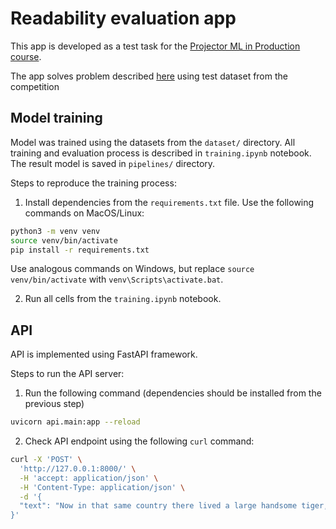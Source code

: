 # Readability evaluation app
This app is developed as a test task for the [Projector ML in Production course](https://prjctr.com/course/machine-learning-in-production).

The app solves problem described [here](https://www.kaggle.com/competitions/commonlitreadabilityprize/overview) 
using test dataset from the competition

## Model training

Model was trained using the datasets from the `dataset/` directory. 
All training and evaluation process is described in `training.ipynb` notebook. 
The result model is saved in `pipelines/` directory.

Steps to reproduce the training process:
1. Install dependencies from the `requirements.txt` file. Use the following commands on MacOS/Linux:
```bash
python3 -m venv venv
source venv/bin/activate
pip install -r requirements.txt
```
Use analogous commands on Windows, but replace `source venv/bin/activate` with `venv\Scripts\activate.bat`.

2. Run all cells from the `training.ipynb` notebook.

## API 

API is implemented using FastAPI framework.

Steps to run the API server:
1. Run the following command (dependencies should be installed from the previous step)
```bash
uvicorn api.main:app --reload  
``` 

2. Check API endpoint using the following `curl` command:
```bash
curl -X 'POST' \
  'http://127.0.0.1:8000/' \
  -H 'accept: application/json' \
  -H 'Content-Type: application/json' \
  -d '{
  "text": "Now in that same country there lived a large handsome tiger, with sharp, sharp teeth and bright, cruel eyes. One day the tiger said to himself, I am tired of having no home of my own,—of just living around anywhere! I shall build me a house. Accordingly the tiger searched for a place to build his house. He searched on every hill, in every valley, by every stream, and under all the trees. At last he found a place which was just right. It was not too high nor too low, not too near a stream and not too far away from one, not under too thick trees and yet not away from the trees out in the hot sun. The tiger said to himself, I am going to build my house here. The place is all ready for me for there isn'\''t very much underbrush here. He began at once and finished clearing the place. Then it became daylight and he went away."
}'
```
